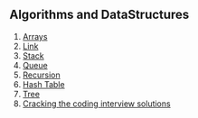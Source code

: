 ##  Algorithms and DataStructures


1. [Arrays]()
2. [Link]()
3. [Stack]()
4. [Queue]()
5. [Recursion]()
6. [Hash Table]()
7. [Tree]()
8. [Cracking the coding interview solutions]()
